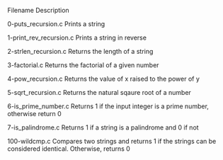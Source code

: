 Filename	                       Description

0-puts_recursion.c	             Prints a string

1-print_rev_recursion.c	         Prints a string in reverse

2-strlen_recursion.c	           Returns the length of a string

3-factorial.c	                   Returns the factorial of a given number

4-pow_recursion.c	               Returns the value of x raised to the power of y

5-sqrt_recursion.c	             Returns the natural sqaure root of a number

6-is_prime_number.c	             Returns 1 if the input integer is a prime number, otherwise return 0

7-is_palindrome.c	               Returns 1 if a string is a palindrome and 0 if not

100-wildcmp.c 	                 Compares two strings and returns 1 if the strings can be considered identical. Otherwise, returns 0

